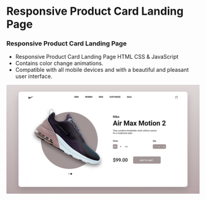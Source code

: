 #  Responsive Product Card Landing Page
### Responsive Product Card Landing Page

- Responsive Product Card Landing Page HTML CSS & JavaScript
- Contains color change animations.
- Compatible with all mobile devices and with a beautiful and pleasant user interface.

![preview img](/preview.png)
